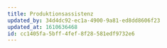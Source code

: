 ```yaml
---
title: Produktionsassistenz
updated_by: 34d4dc92-ec1a-4900-9a81-ed8dd8606f23
updated_at: 1610636468
id: cc1405fa-5bff-4fef-8f28-581edf9732e6
---
```

